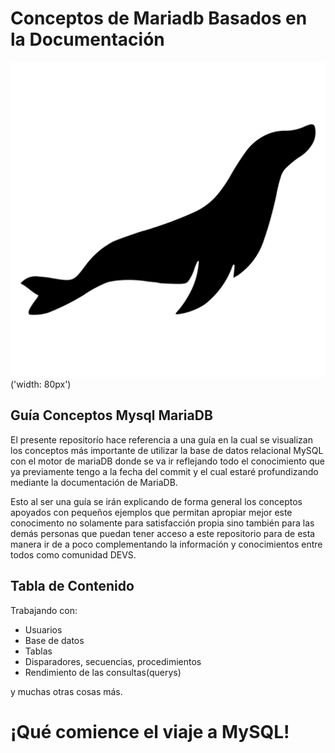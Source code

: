 # Conceptos de Mariadb Basados en la Documentación

![Imagen del Repositorio](./mariadb-svgrepo-com.svg)('width: 80px')

## Guía Conceptos Mysql MariaDB
El presente repositorío hace referencia a una guía en la cual se visualizan
los conceptos más importante de utilizar la base de datos relacional MySQL con el
motor de mariaDB donde se va ir reflejando todo el conocimiento que ya previamente
tengo a la fecha del commit y el cual estaré profundizando mediante la documentación de MariaDB.

Esto al ser una guía se irán explicando de forma general los conceptos
apoyados con pequeños ejemplos que permitan apropiar mejor este conocimento
no solamente para satisfacción propia sino también para las demás personas
que puedan tener acceso a este repositorio para de esta manera ir de a poco
complementando la información y conocimientos entre todos como comunidad DEVS.

## Tabla de Contenido
Trabajando con:
* Usuarios
* Base de datos
* Tablas
* Disparadores, secuencias, procedimientos
* Rendimiento de las consultas(querys)

y muchas otras cosas más.

# ¡Qué comience el viaje a MySQL!
